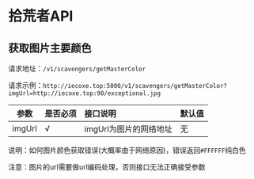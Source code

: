 # 拾荒者API<!-- {docsify-ignore} -->

## 获取图片主要颜色

请求地址：`/v1/scavengers/getMasterColor`

请求示例：`http://iecoxe.top:5000/v1/scavengers/getMasterColor?imgUrl=http://iecoxe.top:90/exceptional.jpg`

| 参数   | 是否必须 | 接口说明               | 默认值 |
| ------ | -------- | :--------------------- | ------ |
| imgUrl | √        | imgUrl为图片的网络地址 | 无     |

说明：如何图片颜色获取错误(大概率由于网络原因)，错误返回`#FFFFFF`纯白色

注意：图片的url需要做url编码处理，否则接口无法正确接受参数